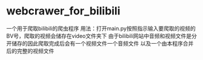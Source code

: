 # webcrawer_for_bilibili
一个用于爬取bilibili的爬虫程序
用法：打开main.py按照指示输入要爬取的视频的BV号，爬取的视频会储存在video文件夹下
由于bilibili网站中音频和视频文件是分开储存的因此爬取完成后会有一个视频文件一个音频文件
以及一个由本程序合并后的完整的视频文件
